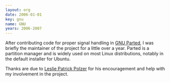 ```yaml
---
layout: org
date: 2006-01-01
key: gnu
name: GNU
years: 2006-2007
---
```

After contributing code for proper signal handling in [GNU Parted](https://www.gnu.org/software/parted/), I was briefly the maintainer of the project for a little over a year. Parted is a partition manager and is widely used on most Linux distributions, notably in the default installer for Ubuntu.

Thanks are due to [Leslie Patrick Polzer](https://wiki.debian.org/LesliePolzer) for his encouragement and help with my involvement in the project.
